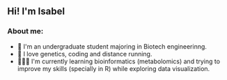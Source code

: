 ## Hi! I'm Isabel

### About me:

* 🧪 I'm an undergraduate student majoring in Biotech engineerinng. 
* 🧬 I love genetics, coding and distance running.
* 👩🏻‍💻 I'm currently learning bioinformatics (metabolomics) 
    and trying to improve my skills (specially in R) while exploring data visualization.



